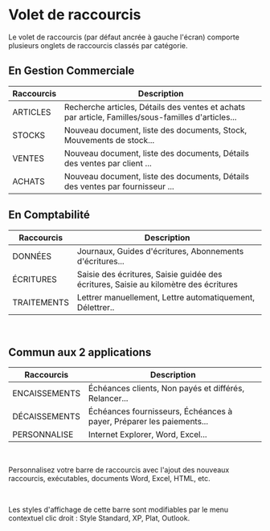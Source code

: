 # Volet de raccourcis


Le volet de raccourcis (par défaut ancrée à gauche l'écran) comporte plusieurs onglets de raccourcis classés par catégorie.


## En Gestion Commerciale








| Raccourcis | Description                                                 |
|------------|-------------------------------------------------------------|
| ARTICLES   | Recherche articles, Détails des ventes et achats par article, Familles/sous-familles d'articles... |
| STOCKS     | Nouveau document, liste des documents, Stock, Mouvements de stock... |
| VENTES     | Nouveau document, liste des documents, Détails des ventes par client ... |
| ACHATS     | Nouveau document, liste des documents, Détails des ventes par fournisseur ... |


## En Comptabilité








| Raccourcis | Description                                                 |
|------------|-------------------------------------------------------------|
| DONNÉES    | Journaux, Guides d'écritures, Abonnements d'écritures...     |
| ÉCRITURES  | Saisie des écritures, Saisie guidée des écritures, Saisie au kilomètre des écritures |
| TRAITEMENTS | Lettrer manuellement, Lettre automatiquement, Délettrer..   |


 


## Commun aux 2 applications








| Raccourcis | Description                                                 |
|------------|-------------------------------------------------------------|
| ENCAISSEMENTS | Échéances clients, Non payés et différés, Relancer...         |
| DÉCAISSEMENTS | Échéances fournisseurs, Échéances à payer, Préparer les paiements... |
| PERSONNALISE  | Internet Explorer, Word, Excel...                            |


 


Personnalisez votre barre de raccourcis avec l'ajout des nouveaux raccourcis, exécutables, documents Word, Excel, HTML, etc.


 


Les styles d'affichage de cette barre sont modifiables par le menu contextuel clic droit : Style Standard, XP, Plat, Outlook.


